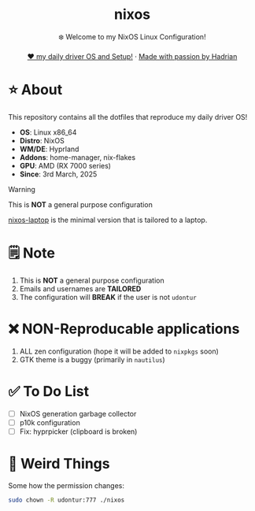 <div align="center">
  <h1 align="center">nixos</h3>
  <p align="center">
    ❄️ Welcome to my NixOS Linux Configuration! 
    <br />
    <br />
    <a href="https://hadrian.cc">❤️ my daily driver OS and Setup!</a>
    ·
    <a href="https://hadrian.cc">Made with passion by Hadrian</a>
  </p>
</div>

# ⭐ About
This repository contains all the dotfiles that reproduce my daily driver OS!
- **OS**: Linux x86_64
- **Distro**: NixOS
- **WM/DE**: Hyprland
- **Addons**: home-manager, nix-flakes
- **GPU**: AMD (RX 7000 series)
- **Since**: 3rd March, 2025

> [!WARNING]  
> This is **NOT** a general purpose configuration

[nixos-laptop](https://github.com/udontur/nixos-laptop) is the minimal version that is tailored to a laptop. 

# 🗒️ Note
1. This is **NOT** a general purpose configuration
2. Emails and usernames are **TAILORED** 
3. The configuration will **BREAK** if the user is not ```udontur``` 

# ❌ NON-Reproducable applications
1. ALL zen configuration (hope it will be added to ```nixpkgs``` soon)
2. GTK theme is a buggy (primarily in ```nautilus```)

# ✅ To Do List
- [ ] NixOS generation garbage collector
- [ ] p10k configuration
- [ ] Fix: hyprpicker (clipboard is broken)

# 🤨 Weird Things
Some how the permission changes:
```bash
sudo chown -R udontur:777 ./nixos
```

<!-- 
# Setting Up
Please setup a hardware config
make sure to connect to wifi usin nmtui
1. Add git temporarily to the config file
```bash
sudo nix-shell -p git & sudo nixos-rebuild switch
```
2. Git clone the repo over https
```bash
git clone https://github.com/udontur/nixos.git
```
cd dir
3. Run and follow the SSH setup script
```bash
sudo chmod +x ./script/ssh-gen.sh & ./script/ssh-gen.sh
```
4. Remove the current nixos folder
```bash
cd ~ & rm -rf ~/nixos
```
6. Git clone the repo via ssh
```bash
git clone git@github.com:udontur/nixos.git
```
7. Run the setup script
```bash
sudo chmod +x ./script/setup.sh & ./script/setup.sh
```
8. Rebuild the nixos configuration
```bash
sudo chmod +x ./rebuild & ./rebuild
``` -->
<!-- 
# Usage -->